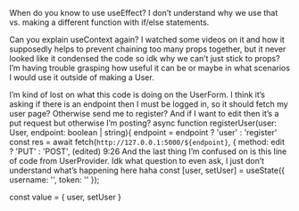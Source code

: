 When do you know to use useEffect? I don’t understand why we use that vs. making a different function with if/else statements.

Can you explain useContext again? I watched some videos on it and how it supposedly helps to prevent chaining too many props together, but it never looked like it condensed the code so idk why we can’t just stick to props? I’m having trouble grasping how useful it can be or maybe in what scenarios I would use it outside of making a User.

I’m kind of lost on what this code is doing on the UserForm. I think it’s asking if there is an endpoint then I must be logged in, so it should fetch my user page? Otherwise send me to register? And if I want to edit then it’s a put request but otherwise I’m posting?
  async function registerUser(user: User, endpoint: boolean | string){
    endpoint = endpoint ? 'user' : 'register'
    const res = await fetch(`http://127.0.0.1:5000/${endpoint}`, {
      method: edit ? 'PUT' : 'POST',
(edited)
9:26
And the last thing I’m confused on is this line of code from UserProvider. Idk what question to even ask, I just don’t understand what’s happening here haha
  const [user, setUser] = useState({ username: '', token: '' });

  const value = {
    user, 
    setUser 
  }